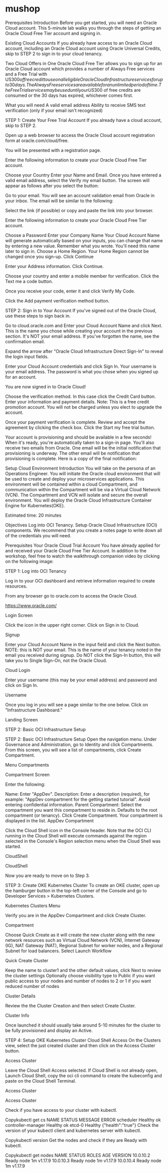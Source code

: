 # mushop
Prerequisites
Introduction
Before you get started, you will need an Oracle Cloud account. This 5-minute lab walks you through the steps of getting an Oracle Cloud Free Tier account and signing in.

Existing Cloud Accounts
If you already have access to an Oracle Cloud account, including an Oracle Cloud account using Oracle Universal Credits, skip to STEP 2 to sign in to your cloud tenancy.

Two Cloud Offers in One
Oracle Cloud Free Tier allows you to sign up for an Oracle Cloud account which provides a number of Always Free services and a Free Trial with US$300 of free credit to use on all eligible Oracle Cloud Infrastructure services for up to 30 days. The Always Free services are available for an unlimited period of time. The Free Trial services may be used until your US$300 of free credits are consumed or the 30 days has expired, whichever comes first.



What you will need
A valid email address
Ability to receive SMS text verification (only if your email isn't recognized)

STEP 1: Create Your Free Trial Account
If you already have a cloud account, skip to STEP 2.

Open up a web browser to access the Oracle Cloud account registration form at oracle.com/cloud/free.

You will be presented with a registration page.


Enter the following information to create your Oracle Cloud Free Tier account.

Choose your Country
Enter your Name and Email.
Once you have entered a valid email address, select the Verify my email button. The screen will appear as follows after you select the button:


Go to your email. You will see an account validation email from Oracle in your inbox. The email will be similar to the following:


Select the link (if possible) or copy and paste the link into your browser.

Enter the following information to create your Oracle Cloud Free Tier account.

Choose a Password
Enter your Company Name
Your Cloud Account Name will generate automatically based on your inputs, you can change that name by entering a new value. Remember what you wrote. You'll need this name later to sign in.
Choose a Home Region. Your Home Region cannot be changed once you sign-up.
Click Continue

Enter your Address information. Click Continue.


Choose your country and enter a mobile member for verification. Click the Text me a code button.



Once you receive your code, enter it and click Verify My Code.


Click the Add payment verification method button.

STEP 2: Sign in to Your Account
If you've signed out of the Oracle Cloud, use these steps to sign back in.

Go to cloud.oracle.com and Enter your Cloud Account Name and click Next. This is the name you chose while creating your account in the previous section. It's NOT your email address. If you've forgotten the name, see the confirmation email.



Expand the arrow after "Oracle Cloud Infrastructure Direct Sign-In" to reveal the login input fields.



Enter your Cloud Account credentials and click Sign In. Your username is your email address. The password is what you chose when you signed up for an account.



You are now signed in to Oracle Cloud!



Choose the verification method. In this case click the Credit Card button. Enter your information and payment details. Note: This is a free credit promotion account. You will not be charged unless you elect to upgrade the account.


Once your payment verification is complete. Review and accept the agreement by clicking the check box. Click the Start my free trial button.


Your account is provisioning and should be available in a few seconds! When it's ready, you're automatically taken to a sign-in page. You'll also receive two emails from Oracle. One email will be the initial notification that provisioning is underway. The other email will be notification that provisioning is complete. Here is a copy of the final notification:


Setup Cloud Environment
Introduction
You will take on the persona of an Operations Engineer. You will initiate the Oracle cloud environment that will be used to create and deploy your microservices applications. This environment will be contained within a cloud Compartment, and communication within the Compartment will be via a Virtual Cloud Network (VCN). The Compartment and VCN will isolate and secure the overall environment. You will deploy the Oracle Cloud Infrastructure Container Engine for Kubernetes(OKE).

Estimated time: 20 minutes

Objectives
Log into OCI Tenancy.
Setup Oracle Cloud Infrastructure (OCI) components.
We recommend that you create a notes page to write down all of the credentials you will need.

Prerequisites
Your Oracle Cloud Trial Account
You have already applied for and received your Oracle Cloud Free Tier Account.
In addition to the workshop, feel free to watch the walkthrough companion video by clicking on the following image:


STEP 1: Log into OCI Tenancy

Log in to your OCI dashboard and retrieve information required to create resources.

From any browser go to oracle.com to access the Oracle Cloud.

https://www.oracle.com/

Login Screen

Click the icon in the upper right corner. Click on Sign in to Cloud.

Signup

Enter your Cloud Account Name in the input field and click the Next button. NOTE: this is NOT your email. This is the name of your tenancy noted in the email you received during signup. Do NOT click the Sign-In button, this will take you to Single Sign-On, not the Oracle Cloud.

Cloud Login

Enter your username (this may be your email address) and password and click on Sign In.

Username

Once you log in you will see a page similar to the one below. Click on "Infrastructure Dashboard."

Landing Screen

STEP 2: Basic OCI Infrastructure Setup

STEP 2: Basic OCI Infrastructure Setup
Open the navigation menu. Under Governance and Administration, go to Identity and click Compartments. From this screen, you will see a list of compartments, click Create Compartment.

Menu Compartments

Compartment Screen

Enter the following:

Name: Enter "AppDev".
Description: Enter a description (required), for example: "AppDev compartment for the getting started tutorial". Avoid entering confidential information.
Parent Compartment: Select the compartment you want this compartment to reside in. Defaults to the root compartment (or tenancy).
Click Create Compartment.
Your compartment is displayed in the list.
AppDev Compartment

Click the Cloud Shell icon in the Console header. Note that the OCI CLI running in the Cloud Shell will execute commands against the region selected in the Console's Region selection menu when the Cloud Shell was started.

CloudShell

CloudShell

Now you are ready to move on to Step 3.

STEP 3: Create OKE Kubernetes Cluster
To create an OKE cluster, open up the hamburger button in the top-left corner of the Console and go to Developer Services > Kubernetes Clusters.

Kubernetes Clusters Menu

Verify you are in the AppDev Compartment and click Create Cluster.

Compartment

Choose Quick Create as it will create the new cluster along with the new network resources such as Virtual Cloud Network (VCN), Internet Gateway (IG), NAT Gateway (NAT), Regional Subnet for worker nodes, and a Regional Subnet for load balancers. Select Launch Workflow

Quick Create Cluster

Keep the name to cluster1 and the other default values, click Next to review the cluster settings
Optionally choose visibility type to Public if you want public access to your nodes and number of nodes to 2 or 1 if you want reduced number of nodes

Cluster Details

Review the the Cluster Creation and then select Create Cluster.

Cluster Info

Once launched it should usually take around 5-10 minutes for the cluster to be fully provisioned and display an Active.

STEP 4: Setup OKE Kubernetes Cluster Cloud Shell Access
On the Clusters view, select the just created cluster and then click on the Access Cluster button.

Access Cluster

Leave the Cloud Shell Access selected. If Cloud Shell is not already open, Launch Cloud Shell, copy the oci cli command to create the kubeconfig and paste on the Cloud Shell Terminal.

Access Cluster

Access Cluster

Check if you have access to your cluster with kubectl.

Copykubectl get cs
NAME                 STATUS    MESSAGE             ERROR
scheduler            Healthy   ok
controller-manager   Healthy   ok
etcd-0               Healthy   {"health":"true"}
Check the version of your kubectl client and kubernetes server with kubectl.

Copykubectl version
Get the nodes and check if they are Ready with kubectl.

Copykubectl get nodes
NAME        STATUS   ROLES   AGE   VERSION
10.0.10.2   Ready    node    1m    v1.17.9
10.0.10.3   Ready    node    1m    v1.17.9
10.0.10.4   Ready    node    1m    v1.17.9
